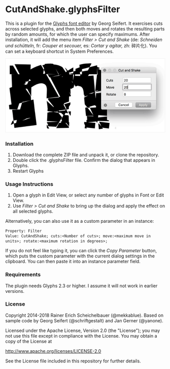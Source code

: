 # CutAndShake.glyphsFilter

This is a plugin for the [Glyphs font editor](http://glyphsapp.com/) by Georg Seifert.
It exercises cuts across selected glyphs, and then both moves and rotates the resulting parts by random amounts, for which the user can specify maximums. After installation, it will add the menu item *Filter > Cut and Shake* (de: *Schneiden und schütteln,* fr: *Couper et secouer,* es: *Cortar y agitar,* zh: 碎片化). You can set a keyboard shortcut in System Preferences.

![Cutting and shaking a lowercase m.](CutAndShake.png "Cut and Shake")

### Installation

1. Download the complete ZIP file and unpack it, or clone the repository.
2. Double click the .glyphsFilter file. Confirm the dialog that appears in Glyphs.
3. Restart Glyphs

### Usage Instructions

1. Open a glyph in Edit View, or select any number of glyphs in Font or Edit View.
2. Use *Filter > Cut and Shake* to bring up the dialog and apply the effect on all selected glyphs.

Alternatively, you can also use it as a custom parameter in an instance:

	Property: Filter
	Value: CutAndShake; cuts:<Number of cuts>; move:<maximum move in units>; rotate:<maximum rotation in degrees>;

If you do not feel like typing it, you can click the *Copy Parameter* button, which puts the custom parameter with the current dialog settings in the clipboard. You can then paste it into an instance parameter field.

### Requirements

The plugin needs Glyphs 2.3 or higher. I assume it will not work in earlier versions.

### License

Copyright 2014-2018 Rainer Erich Scheichelbauer (@mekkablue).
Based on sample code by Georg Seifert (@schriftgestalt) and Jan Gerner (@yanone).

Licensed under the Apache License, Version 2.0 (the "License");
you may not use this file except in compliance with the License.
You may obtain a copy of the License at

http://www.apache.org/licenses/LICENSE-2.0

See the License file included in this repository for further details.
